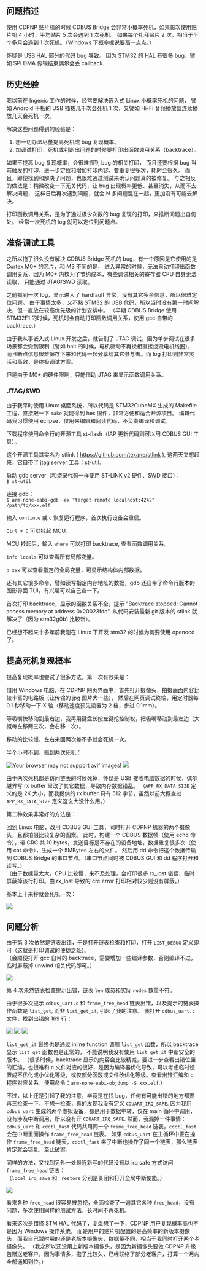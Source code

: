 ## 问题描述

使用 CDPNP 贴片机的时候 CDBUS Bridge 会非常小概率死机，如果每次使用贴片机 4 小时，平均贴片 5 次会遇到 1 次死机。
如果每个礼拜贴片 2 次，相当于半个多月会遇到 1 次死机。（Windows 下概率据说要高一点点。）

怀疑是 USB HAL 部分的代码 bug 导致。
因为 STM32 的 HAL 有很多 bug，譬如 SPI DMA 传输结束偶尔会丢 callback.


## 历史经验

我以前在 Ingenic 工作的时候，经常要解决嵌入式 Linux 小概率死机的问题，
譬如 Android 平板的 USB 插拔几千次会死机 1 次，又譬如 Hi-Fi 音频播放器连续播放几天会死机一次。

解决这些问题得到的经验是：

1. 想一切办法尽量提高死机或 bug 复现概率。
2. 加调试打印，死机或判断出问题的时候要打印出函数调用关系（backtrace）。


如果不提高 bug 复现概率，会很难抓到 bug 的相关打印，
而且还要根据 bug 当前触发的打印，进一步定位和增加打印内容，要重复很多次，耗时会很久。
而且，即便找到和解决了问题，也很难通过测试来确认问题真的被修复。
与之相反的做法是：稍微改变一下无关代码，让 bug 出现概率更低、甚至消失，从而不去解决问题，
这样日后再次遇到问题，就会 N 多问题混在一起，更加没有可能去解决。

打印函数调用关系，是为了通过极少次数的 bug 复现的打印，来推断问题出自何处。
经常一次死机的 log 就可以定位到问题点。

## 准备调试工具

之所以拖了很久没有解决 CDBUS Bridge 死机的 bug，有一个原因是它使用的是 Cortex M0+ 的芯片，和 M3 不同的是，
进入异常的时候，无法自动打印出函数调用关系，因为 M0+ 内核为了节约成本，有些调试相关的寄存器 CPU 自身无法读取，
只能通过 JTAG/SWD 读取。

之前抓到一次 log，显示进入了 hardfault 异常，没有其它多余信息，所以很难定位问题。
由于事情太多，又不熟 STM32 的 USB 代码，所以当时没有第一时间解决，但一直放在较高优先级的计划安排中。
（早期 CDBUS Bridge 使用 STM32F1 的时候，死机时会自动打印函数调用关系，使用 gcc 自带的 backtrace.）

由于我从事嵌入式 Linux 开发之后，就告别了 JTAG 调试，因为单步调试在很多场景都会受到限制（譬如 halt 的时候，电机驱动不再换相直接烧毁电机线圈），
而且断点信息很难保存下来和代码一起分享给其它参与者。而 log 打印则非常灵活和高效，是终极调试方案。

但是由于 M0+ 的硬件限制，只能借助 JTAG 来显示函数调用关系。


### JTAG/SWD

由于我平时使用 Linux 桌面系统，所以代码是 STM32CubeMX 生成的 Makefile 工程，直接敲一下 `make` 就能得到 hex 固件，非常方便和适合开源项目。
编辑代码我习惯使用 eclipse，仅用来编辑和阅读代码，不负责编译和调试。

下载程序使用命令行的开源工具 st-flash（IAP 更新代码则可以用 CDBUS GUI 工具）。

这个开源工具其实名为 stlink ( https://github.com/texane/stlink ), 这两天又想起来，它自带了 jtag server 工具：st-util.

启动 gdb server（和烧录代码一样使用 ST-LINK v2 硬件、SWD 接口）：  
`$ st-util`

连接 gdb：  
`$ arm-none-eabi-gdb -ex "target remote localhost:4242" /path/to/xxx.elf`

输入 `continue` 或 `c` 恢复运行程序，首次执行设备会重启。

`Ctrl + C` 可以挂起 MCU.

MCU 挂起后，输入 `where` 可以打印 backtrace, 查看函数调用关系。

`info locals` 可以查看所有局部变量。

`p xxx` 可以查看指定的全局变量，可显示结构体内部数据。

还有其它很多命令，譬如读写指定内存地址的数据，gdb 还自带了命令行版本的图形界面 TUI，有兴趣可以自己查一下。

首次打印 backtrace，显示的函数关系不全，提示 "Backtrace stopped: Cannot access memory at address 0x20023fdc".
从代码安装最新 git 版本的 stlink 就解决了（因为 stm32g0b1 比较新）。

已经想不起来十多年前我刚在 Linux 下开发 stm32 的时候为何要使用 openocd 了。


## 提高死机复现概率

提高复现概率也尝试了很多方法，第一次有效果是：

借用 Windows 电脑，在 CDPNP 网页界面中，首先打开摄像头，拍摄画面内容比较丰富的电路板（让传输的 jpg 图片大一些），
然后在网页调试终端，用定时器每 0.1 秒移动一下 X 轴（移动速度预先设置为 2 档，步进 0.1mm）。

等吸嘴快移动到最右边，我再用键盘长按左键抢控制权，把吸嘴移动到最左边（大概每左移两三次，会右移一次）。

移动的比较慢，左右来回两次差不多就会死机一次。

半个小时不到，抓到两次死机：

<img src="1.avif" style="max-width:100%" alt="Your browser may not support avif images!">

<img src="2.avif" style="max-width:100%">

由于两次死机都是访问链表的时候死掉，怀疑是 USB 接收电脑数据的时候，偶尔越界写 rx buffer 窜改了其它数据，导致内存数据错乱。
（`APP_RX_DATA_SIZE` 定义的是 2K 大小，而我提供的 rx buffer 只有 512 字节，虽然以前大概查过 `APP_RX_DATA_SIZE` 定义这么大没什么用。）


第二种效果非常好的方法是：

回到 Linux 电脑，改用 CDBUS GUI 工具，同时打开 CDPNP 机器的两个摄像头，且都拍摄比较复杂的图案。
此时，构建一个 CDBUS 数据帧（使用 echo 命令），带 CRC 共 10 bytes，发送目标是不存在的设备地址，数据重复很多次（使用 cat 命令），生成一个 5MBytes 左右的文件。
然后用 dd 命令把这个数据传输到 CDBUS Bridge 的串口节点。（串口节点同时被 CDBUS GUI 和 dd 程序打开和读写。）  
（由于数据量太大，CPU 比较慢，来不及处理，会打印很多 rx_lost 错误，临时屏蔽掉该行打印。由 rx_lost 导致的 crc error 打印相对较少则没有屏蔽。）

基本上十来秒就会死机一次：

<img src="3. increse bug times.avif" style="max-width:100%">

## 问题分析

由于第 3 次依然是链表出错，于是打开链表检查和打印，打开 `LIST_DEBUG` 定义即可（这就是打印调试的便捷之处）。  
（会顺便打开 gcc 自带的 backtrace，需要增加一些编译参数，否则编译不过，临时屏蔽掉 unwind 相关代码即可。）  

<img src="4. enable list check.avif" style="max-width:100%">

第 4 次果然链表检查提示出错，链表 `len` 成员和实际 `nodes` 数量不符。

由于很多次提示 `cdbus_uart.c` 和 `frame_free_head` 链表出错，以及提示的链表操作函数是 `list_get`, 而非 `list_get_it`, 引起了我的注意。
我打开 `cdbus_uart.c` 文件，找到出错的 169 行：

<img src="5.avif" style="max-width:100%">
<img src="6.avif" style="max-width:100%">
<img src="7.avif" style="max-width:100%">

`list_get_it` 最终也是通过 inline function 调用 `list_get` 函数，所以 backtrace 显示 `list_get` 函数也是正常的，
不能说明我没有使用 `list_get_it` 中断安全的版本。
（很多时候，backtrace 显示的内容会比较精减，要进一步查看出错位置的汇编，也很难和 c 文件对应的很好，是因为编译器优化导致，可以考虑临时设置成不优化或小优化等级，或仅部分函数或文件改优化等级。查看出错汇编和 c 程序对应关系，使用命令：`arm-none-eabi-objdump -S xxx.elf`.）

不过，以上还是引起了我的注意，毕竟是在找 bug，任何有可能出错的地方都要再三检查一下，不想一检查，真的发现我没有定义 `CDUART_IRQ_SAFE`.
因为我用 `cdbus_uart` 生成的两个虚拟设备，都是用于数据中转，仅在 main 循环中调用，没有涉及中断调用，所以没有开 `CDUART_IRQ_SAFE`.
然而，我漏掉一件事情：`cdbus_uart` 和 `cdctl_fast` 代码共用同一个 `frame_free_head` 链表，`cdctl_fast` 会在中断里面操作 `frame_free_head` 链表。
如果 `cdbus_uart` 在主循环中正在操作 `frame_free_head` 链表，`cdctl_fast` 来了中断也操作了同一个链表，那么链表肯定就会错乱，至此破案。

同样的方法，又找到另外一处最近新写的代码没有以 irq safe 方式访问 `frame_free_head` 链表：  
（`local_irq_save` 和 `_restore` 分别是关闭和打开全局中断使能。）

<img src="8.avif" style="max-width:100%">

看来各种 `free_head` 很容易被忽视，全面检查了一遍其它各种 `free_head`，没有问题，多次使用同样的测试方法，长时间不再死机。

看来这次是错怪 STM HAL 代码了，复盘想了一下，CDPNP 用户复现概率高也不是因为 Windows 操作系统，
而是用户的贴片机配置的是高帧率的新版本摄像头，而我自己暂时用的还是老版本摄像头，数据量不同，相当于我同时打开两个老摄像头。
（我之所以还没用上新版本摄像头，是因为新摄像头要做 CDPNP 升级包赠送老客户，因为事情多，拖了比较久，已经联络了部分老客户，打算一个月内全部通知到位。）


